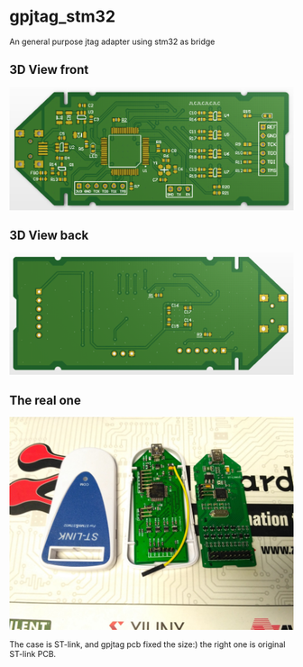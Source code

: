# gpjtag_stm32
An general purpose jtag adapter using stm32 as bridge

## 3D View front

![](https://github.com/buaabyl/gpjtag_stm32/raw/master/gpjtag-2016.07.20-front.png)

## 3D View back

![](https://github.com/buaabyl/gpjtag_stm32/raw/master/gpjtag-2016.07.20-back.png)

## The real one

![](https://github.com/buaabyl/gpjtag_stm32/raw/master/gpjtag-2016.07.20.jpg)

The case is ST-link, and gpjtag pcb fixed the size:)
the right one is original ST-link PCB.

